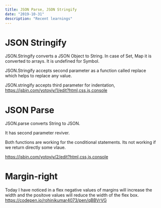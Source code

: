 ```yaml
---
title: JSON Parse, JSON Stringify
date: "2019-10-31"
description: "Recent learnings"
---
```


# JSON Stringify

JSON.Stringify converts a JSON Object to String. In case of Set, Map it is converted to arrays. It is undefined for Symbol.

JSON.Stringify accepts second parameter as a function called replace which helps to replace any value.

JSON.stringify accepts third parameter for indentation,
https://jsbin.com/yotoyiy/1/edit?html,css,js,console

# JSON Parse

JSON.parse converts String to JSON. 

It  has second parameter reviver. 

Both functions are working for the conditional statements. Its not working if we return directly some vlaue.

https://jsbin.com/yotoyiy/2/edit?html,css,js,console

# Margin-right

Today I have noticed in a flex negative values of margins will increase the width and the positove values will reduce the width of the flex box.
https://codepen.io/rohinikumar4073/pen/qBBVrVG